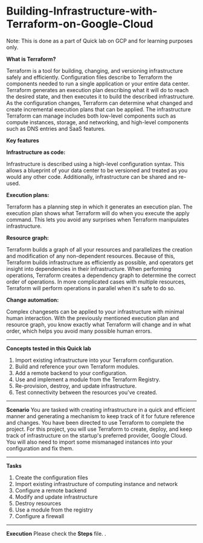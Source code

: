# Building-Infrastructure-with-Terraform-on-Google-Cloud
Note: This is done as a part of Quick lab on GCP and for learning purposes only.

**What is Terraform?**

Terraform is a tool for building, changing, and versioning infrastructure safely and efficiently. Configuration files describe to Terraform the components needed to run a single application or your entire data center. Terraform generates an execution plan describing what it will do to reach the desired state, and then executes it to build the described infrastructure. As the configuration changes, Terraform can determine what changed and create incremental execution plans that can be applied.
The infrastructure Terraform can manage includes both low-level components such as compute instances, storage, and networking, and high-level components such as DNS entries and SaaS features.


**Key features**


**Infrastructure as code:**

Infrastructure is described using a high-level configuration syntax. This allows a blueprint of your data center to be versioned and treated as you would any other code. Additionally, infrastructure can be shared and re-used.

**Execution plans:**

Terraform has a planning step in which it generates an execution plan. The execution plan shows what Terraform will do when you execute the apply command. This lets you avoid any surprises when Terraform manipulates infrastructure.

**Resource graph:**

Terraform builds a graph of all your resources and parallelizes the creation and modification of any non-dependent resources. Because of this, Terraform builds infrastructure as efficiently as possible, and operators get insight into dependencies in their infrastructure. When performing operations, Terraform creates a dependency graph to determine the correct order of operations. In more complicated cases with multiple resources, Terraform will perform operations in parallel when it's safe to do so.

**Change automation:**

Complex changesets can be applied to your infrastructure with minimal human interaction. With the previously mentioned execution plan and resource graph, you know exactly what Terraform will change and in what order, which helps you avoid many possible human errors.

----------------------------------------------------------------

**Concepts tested in this Quick lab**
1. Import existing infrastructure into your Terraform configuration.
2. Build and reference your own Terraform modules.
3. Add a remote backend to your configuration.
4. Use and implement a module from the Terraform Registry.
5. Re-provision, destroy, and update infrastructure.
6. Test connectivity between the resources you've created.
---------------------------------------------------------------

**Scenario**
You are tasked with creating infrastructure in a quick and efficient manner and generating a mechanism to keep track of it for future reference and changes. You have been directed to use Terraform to complete the project. For this project, you will use Terraform to create, deploy, and keep track of infrastructure on the startup's preferred provider, Google Cloud. You will also need to import some mismanaged instances into your configuration and fix them.

---------------------------------------------------------------

**Tasks**
1. Create the configuration files
2. Import existing infrastructure of computing instance and network
3. Configure a remote backend
4. Modify and update infrastructure
5. Destroy resources
6. Use a module from the registry
7. Configure a firewall

-----------------------------------------------------------------

**Execution**
Please check the **Steps** file.
.








